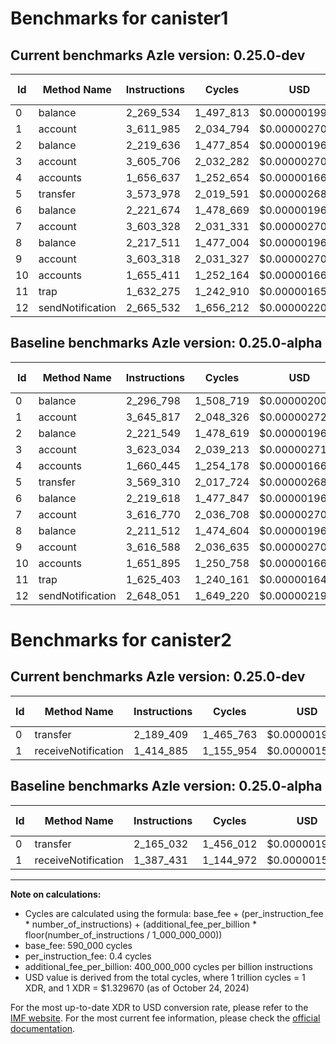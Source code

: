 # Benchmarks for canister1

## Current benchmarks Azle version: 0.25.0-dev

| Id  | Method Name      | Instructions | Cycles    | USD           | USD/Million Calls | Change                             |
| --- | ---------------- | ------------ | --------- | ------------- | ----------------- | ---------------------------------- |
| 0   | balance          | 2_269_534    | 1_497_813 | $0.0000019916 | $1.99             | <font color="green">-27_264</font> |
| 1   | account          | 3_611_985    | 2_034_794 | $0.0000027056 | $2.70             | <font color="green">-33_832</font> |
| 2   | balance          | 2_219_636    | 1_477_854 | $0.0000019651 | $1.96             | <font color="green">-1_913</font>  |
| 3   | account          | 3_605_706    | 2_032_282 | $0.0000027023 | $2.70             | <font color="green">-17_328</font> |
| 4   | accounts         | 1_656_637    | 1_252_654 | $0.0000016656 | $1.66             | <font color="green">-3_808</font>  |
| 5   | transfer         | 3_573_978    | 2_019_591 | $0.0000026854 | $2.68             | <font color="red">+4_668</font>    |
| 6   | balance          | 2_221_674    | 1_478_669 | $0.0000019661 | $1.96             | <font color="red">+2_056</font>    |
| 7   | account          | 3_603_328    | 2_031_331 | $0.0000027010 | $2.70             | <font color="green">-13_442</font> |
| 8   | balance          | 2_217_511    | 1_477_004 | $0.0000019639 | $1.96             | <font color="red">+5_999</font>    |
| 9   | account          | 3_603_318    | 2_031_327 | $0.0000027010 | $2.70             | <font color="green">-13_270</font> |
| 10  | accounts         | 1_655_411    | 1_252_164 | $0.0000016650 | $1.66             | <font color="red">+3_516</font>    |
| 11  | trap             | 1_632_275    | 1_242_910 | $0.0000016527 | $1.65             | <font color="red">+6_872</font>    |
| 12  | sendNotification | 2_665_532    | 1_656_212 | $0.0000022022 | $2.20             | <font color="red">+17_481</font>   |

## Baseline benchmarks Azle version: 0.25.0-alpha

| Id  | Method Name      | Instructions | Cycles    | USD           | USD/Million Calls |
| --- | ---------------- | ------------ | --------- | ------------- | ----------------- |
| 0   | balance          | 2_296_798    | 1_508_719 | $0.0000020061 | $2.00             |
| 1   | account          | 3_645_817    | 2_048_326 | $0.0000027236 | $2.72             |
| 2   | balance          | 2_221_549    | 1_478_619 | $0.0000019661 | $1.96             |
| 3   | account          | 3_623_034    | 2_039_213 | $0.0000027115 | $2.71             |
| 4   | accounts         | 1_660_445    | 1_254_178 | $0.0000016676 | $1.66             |
| 5   | transfer         | 3_569_310    | 2_017_724 | $0.0000026829 | $2.68             |
| 6   | balance          | 2_219_618    | 1_477_847 | $0.0000019650 | $1.96             |
| 7   | account          | 3_616_770    | 2_036_708 | $0.0000027081 | $2.70             |
| 8   | balance          | 2_211_512    | 1_474_604 | $0.0000019607 | $1.96             |
| 9   | account          | 3_616_588    | 2_036_635 | $0.0000027081 | $2.70             |
| 10  | accounts         | 1_651_895    | 1_250_758 | $0.0000016631 | $1.66             |
| 11  | trap             | 1_625_403    | 1_240_161 | $0.0000016490 | $1.64             |
| 12  | sendNotification | 2_648_051    | 1_649_220 | $0.0000021929 | $2.19             |

# Benchmarks for canister2

## Current benchmarks Azle version: 0.25.0-dev

| Id  | Method Name         | Instructions | Cycles    | USD           | USD/Million Calls | Change                           |
| --- | ------------------- | ------------ | --------- | ------------- | ----------------- | -------------------------------- |
| 0   | transfer            | 2_189_409    | 1_465_763 | $0.0000019490 | $1.94             | <font color="red">+24_377</font> |
| 1   | receiveNotification | 1_414_885    | 1_155_954 | $0.0000015370 | $1.53             | <font color="red">+27_454</font> |

## Baseline benchmarks Azle version: 0.25.0-alpha

| Id  | Method Name         | Instructions | Cycles    | USD           | USD/Million Calls |
| --- | ------------------- | ------------ | --------- | ------------- | ----------------- |
| 0   | transfer            | 2_165_032    | 1_456_012 | $0.0000019360 | $1.93             |
| 1   | receiveNotification | 1_387_431    | 1_144_972 | $0.0000015224 | $1.52             |

---

**Note on calculations:**

- Cycles are calculated using the formula: base_fee + (per_instruction_fee \* number_of_instructions) + (additional_fee_per_billion \* floor(number_of_instructions / 1_000_000_000))
- base_fee: 590_000 cycles
- per_instruction_fee: 0.4 cycles
- additional_fee_per_billion: 400_000_000 cycles per billion instructions
- USD value is derived from the total cycles, where 1 trillion cycles = 1 XDR, and 1 XDR = $1.329670 (as of October 24, 2024)

For the most up-to-date XDR to USD conversion rate, please refer to the [IMF website](https://www.imf.org/external/np/fin/data/rms_sdrv.aspx).
For the most current fee information, please check the [official documentation](https://internetcomputer.org/docs/current/developer-docs/gas-cost#execution).
